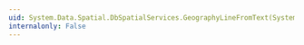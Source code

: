 ```yaml
---
uid: System.Data.Spatial.DbSpatialServices.GeographyLineFromText(System.String,System.Int32)
internalonly: False
---
```

